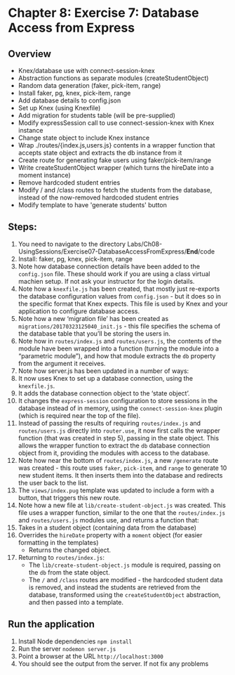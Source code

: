 # Chapter 8: Exercise 7: Database Access from Express
## Overview
* Knex/database use with connect-session-knex
* Abstraction functions as separate modules (createStudentObject)
* Random data generation (faker, pick-item, range)
* Install faker, pg, knex, pick-item, range
* Add database details to config.json
* Set up Knex (using Knexfile)
* Add migration for students table (will be pre-supplied)
* Modify expressSession call to use connect-session-knex with Knex instance
* Change state object to include Knex instance
* Wrap ./routes/{index.js,users.js} contents in a wrapper function that accepts state object and extracts the db instance from it
* Create route for generating fake users using faker/pick-item/range
* Write createStudentObject wrapper (which turns the hireDate into a moment instance)
* Remove hardcoded student entries
* Modify / and /class routes to fetch the students from the database, instead of the now-removed hardcoded student entries
* Modify template to have 'generate students' button


## Steps:
1. You need to navigate to the directory Labs/Ch08-UsingSessions/Exercise07-DatabaseAccessFromExpress/__End__/code
1. Install: faker, pg, knex, pick-item, range
1. Note how database connection details have been added to the `config.json` file. These should work if you are using a class virtual machien setup. If not ask your instructor for the login details.
1. Note how a `knexfile.js` has been created, that mostly just re-exports the database configuration values from `config.json` - but it does so in the specific format that Knex expects. This file is used by Knex and your application to configure database access.
1. Note how a new ‘migration file’ has been created as `migrations/20170323125040_init.js` - this file specifies the schema of the database table that you’ll be storing the users in.
1. Note how in `routes/index.js` and `routes/users.js`, the contents of the module have been wrapped into a function (turning the module into a “parametric module”), and how that module extracts the `db` property from the argument it receives.
1. Note how server.js has been updated in a number of ways:
1. It now uses Knex to set up a database connection, using the `knexfile.js`.
1. It adds the database connection object to the ‘state object’.
1. It changes the `express-session` configuration to store sessions in the database instead of in memory, using the `connect-session-knex` plugin (which is required near the top of the file).
1. Instead of passing the results of requiring `routes/index.js` and `routes/users.js` directly into `router.use`, it now first calls the wrapper function (that was created in step 5), passing in the state object. This allows the wrapper function to extract the `db` database connection object from it, providing the modules with access to the database.
1. Note how near the bottom of `routes/index.js`, a new `/generate` route was created - this route uses `faker`, `pick-item`, and `range` to generate 10 new student items. It then inserts them into the database and redirects the user back to the list.
1. The `views/index.pug` template was updated to include a form with a button, that triggers this new route.
1. Note how a new file at `lib/create-student-object.js` was created. This file uses a wrapper function, similar to the one that the `routes/index.js` and `routes/users.js` modules use, and returns a function that:
1. Takes in a student object (containing data from the database)
1. Overrides the `hireDate` property with a `moment` object (for easier formatting in the templates)
    - Returns the changed object.
1. Returning to `routes/index.js`:
    - The `lib/create-student-object.js` module is required, passing on the `db` from the state object.
    - The `/` and `/class` routes are modified - the hardcoded student data is removed, and instead the students are retrieved from the database, transformed using the `createStudentObject` abstraction, and then passed into a template.
## Run the application
1. Install Node dependencies `npm install`
1. Run the server `nodemon server.js`
1. Point a browser at the URL `http://localhost:3000`
1. You should see the output from the server. If not fix any problems
